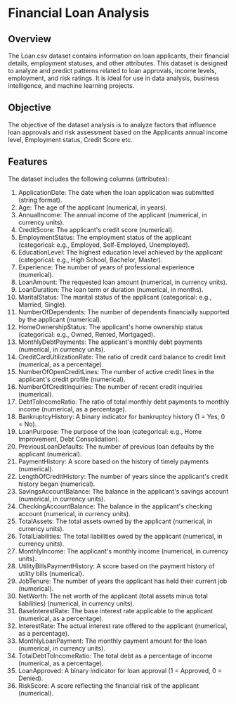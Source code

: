 # Financial Loan Analysis

## Overview

The Loan.csv dataset contains information on loan applicants, their financial details, employment statuses, and other attributes. This dataset is designed to analyze and predict patterns related to loan approvals, income levels, employment, and risk ratings. It is ideal for use in data analysis, business intelligence, and machine learning projects.

## Objective

The objective of the dataset analysis is to analyze factors that influence loan approvals and risk assessment based on the Applicants annual income level, Employment status, Credit Score etc.

## Features
The dataset includes the following columns (attributes):

1. ApplicationDate: The date when the loan application was submitted (string format).
2. Age: The age of the applicant (numerical, in years).
3. AnnualIncome: The annual income of the applicant (numerical, in currency units).
4. CreditScore: The applicant's credit score (numerical).
5. EmploymentStatus: The employment status of the applicant (categorical: e.g., Employed, Self-Employed, Unemployed).
6. EducationLevel: The highest education level achieved by the applicant (categorical: e.g., High School, Bachelor, Master).
7. Experience: The number of years of professional experience (numerical).
8. LoanAmount: The requested loan amount (numerical, in currency units).
9. LoanDuration: The loan term or duration (numerical, in months).
10. MaritalStatus: The marital status of the applicant (categorical: e.g., Married, Single).
11. NumberOfDependents: The number of dependents financially supported by the applicant (numerical).
12. HomeOwnershipStatus: The applicant's home ownership status (categorical: e.g., Owned, Rented, Mortgaged).
13. MonthlyDebtPayments: The applicant's monthly debt payments (numerical, in currency units).
14. CreditCardUtilizationRate: The ratio of credit card balance to credit limit (numerical, as a percentage).
15. NumberOfOpenCreditLines: The number of active credit lines in the applicant's credit profile (numerical).
16. NumberOfCreditInquiries: The number of recent credit inquiries (numerical).
17. DebtToIncomeRatio: The ratio of total monthly debt payments to monthly income (numerical, as a percentage).
18. BankruptcyHistory: A binary indicator for bankruptcy history (1 = Yes, 0 = No).
19. LoanPurpose: The purpose of the loan (categorical: e.g., Home Improvement, Debt Consolidation).
20. PreviousLoanDefaults: The number of previous loan defaults by the applicant (numerical).
21. PaymentHistory: A score based on the history of timely payments (numerical).
22. LengthOfCreditHistory: The number of years since the applicant's credit history began (numerical).
23. SavingsAccountBalance: The balance in the applicant's savings account (numerical, in currency units).
24. CheckingAccountBalance: The balance in the applicant's checking account (numerical, in currency units).
25. TotalAssets: The total assets owned by the applicant (numerical, in currency units).
26. TotalLiabilities: The total liabilities owed by the applicant (numerical, in currency units).
27. MonthlyIncome: The applicant's monthly income (numerical, in currency units).
28. UtilityBillsPaymentHistory: A score based on the payment history of utility bills (numerical).
29. JobTenure: The number of years the applicant has held their current job (numerical).
30. NetWorth: The net worth of the applicant (total assets minus total liabilities) (numerical, in currency units).
31. BaseInterestRate: The base interest rate applicable to the applicant (numerical, as a percentage).
32. InterestRate: The actual interest rate offered to the applicant (numerical, as a percentage).
33. MonthlyLoanPayment: The monthly payment amount for the loan (numerical, in currency units).
34. TotalDebtToIncomeRatio: The total debt as a percentage of income (numerical, as a percentage).
35. LoanApproved: A binary indicator for loan approval (1 = Approved, 0 = Denied).
36. RiskScore: A score reflecting the financial risk of the applicant (numerical).
